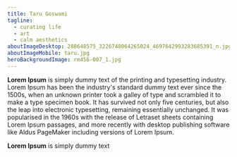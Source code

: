 ```yaml
---
title: Taru Goswami
tagline:
  - curating life
  - art
  - calm aesthetics
aboutImageDesktop: 288648575_3226748064265024_4697642993283685391_n.jpg
aboutImageMobile: taru.jpg
heroBackgroundImage: rm456-007_1.jpg
---
```

**Lorem Ipsum** is simply dummy text of the printing and typesetting industry. Lorem Ipsum has been the industry's standard dummy text ever since the 1500s, when an unknown printer took a galley of type and scrambled it to make a type specimen book. It has survived not only five centuries, but also the leap into electronic typesetting, remaining essentially unchanged. It was popularised in the 1960s with the release of Letraset sheets containing Lorem Ipsum passages, and more recently with desktop publishing software like Aldus PageMaker including versions of Lorem Ipsum.

**Lorem Ipsum** is simply dummy text